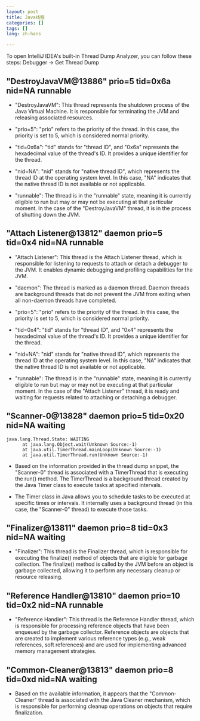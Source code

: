```yaml
---
layout: post
title: Java线程
categories: []
tags: []
lang: zh-hans

---
```

To open IntelliJ IDEA's built-in Thread Dump Analyzer, you can follow these steps: Debugger -> Get Thread Dump


## "DestroyJavaVM@13886" prio=5 tid=0x6a nid=NA runnable
- "DestroyJavaVM": This thread represents the shutdown process of the Java Virtual Machine. It is responsible for terminating the JVM and releasing associated resources.

- "prio=5": "prio" refers to the priority of the thread. In this case, the priority is set to 5, which is considered normal priority.

- "tid=0x6a": "tid" stands for "thread ID", and "0x6a" represents the hexadecimal value of the thread's ID. It provides a unique identifier for the thread.

- "nid=NA": "nid" stands for "native thread ID", which represents the thread ID at the operating system level. In this case, "NA" indicates that the native thread ID is not available or not applicable.

- "runnable": The thread is in the "runnable" state, meaning it is currently eligible to run but may or may not be executing at that particular moment. In the case of the "DestroyJavaVM" thread, it is in the process of shutting down the JVM.

## "Attach Listener@13812" daemon prio=5 tid=0x4 nid=NA runnable
- "Attach Listener": This thread is the Attach Listener thread, which is responsible for listening to requests to attach or detach a debugger to the JVM. It enables dynamic debugging and profiling capabilities for the JVM.

- "daemon": The thread is marked as a daemon thread. Daemon threads are background threads that do not prevent the JVM from exiting when all non-daemon threads have completed.

- "prio=5": "prio" refers to the priority of the thread. In this case, the priority is set to 5, which is considered normal priority.

- "tid=0x4": "tid" stands for "thread ID", and "0x4" represents the hexadecimal value of the thread's ID. It provides a unique identifier for the thread.

- "nid=NA": "nid" stands for "native thread ID", which represents the thread ID at the operating system level. In this case, "NA" indicates that the native thread ID is not available or not applicable.

- "runnable": The thread is in the "runnable" state, meaning it is currently eligible to run but may or may not be executing at that particular moment. In the case of the "Attach Listener" thread, it is ready and waiting for requests related to attaching or detaching a debugger.

## "Scanner-0@13828" daemon prio=5 tid=0x20 nid=NA waiting
```  
java.lang.Thread.State: WAITING
	  at java.lang.Object.wait(Unknown Source:-1)
	  at java.util.TimerThread.mainLoop(Unknown Source:-1)
	  at java.util.TimerThread.run(Unknown Source:-1)
```    
- Based on the information provided in the thread dump snippet, the "Scanner-0" thread is associated with a TimerThread that is executing the run() method. The TimerThread is a background thread created by the Java Timer class to execute tasks at specified intervals.

- The Timer class in Java allows you to schedule tasks to be executed at specific times or intervals. It internally uses a background thread (in this case, the "Scanner-0" thread) to execute those tasks.

## "Finalizer@13811" daemon prio=8 tid=0x3 nid=NA waiting
- "Finalizer": This thread is the Finalizer thread, which is responsible for executing the finalize() method of objects that are eligible for garbage collection. The finalize() method is called by the JVM before an object is garbage collected, allowing it to perform any necessary cleanup or resource releasing.

## "Reference Handler@13810" daemon prio=10 tid=0x2 nid=NA runnable
- "Reference Handler": This thread is the Reference Handler thread, which is responsible for processing reference objects that have been enqueued by the garbage collector. Reference objects are objects that are created to implement various reference types (e.g., weak references, soft references) and are used for implementing advanced memory management strategies.

## "Common-Cleaner@13813" daemon prio=8 tid=0xd nid=NA waiting
- Based on the available information, it appears that the "Common-Cleaner" thread is associated with the Java Cleaner mechanism, which is responsible for performing cleanup operations on objects that require finalization. 




